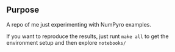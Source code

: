 ## Purpose
A repo of me just experimenting with NumPyro examples.

If you want to reproduce the results, just runt `make all` to get the environment setup and then explore `notebooks/`